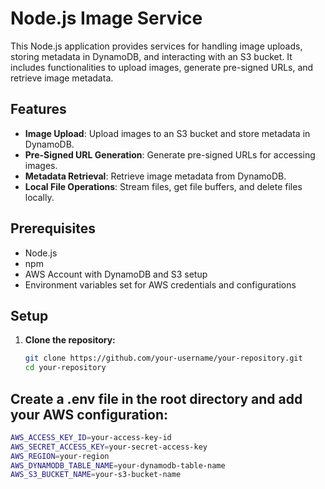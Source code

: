 # Node.js Image Service

This Node.js application provides services for handling image uploads, storing metadata in DynamoDB, and interacting with an S3 bucket. It includes functionalities to upload images, generate pre-signed URLs, and retrieve image metadata.

## Features

- **Image Upload**: Upload images to an S3 bucket and store metadata in DynamoDB.
- **Pre-Signed URL Generation**: Generate pre-signed URLs for accessing images.
- **Metadata Retrieval**: Retrieve image metadata from DynamoDB.
- **Local File Operations**: Stream files, get file buffers, and delete files locally.

## Prerequisites

- Node.js
- npm
- AWS Account with DynamoDB and S3 setup
- Environment variables set for AWS credentials and configurations

## Setup

1. **Clone the repository:**

   ```bash
   git clone https://github.com/your-username/your-repository.git
   cd your-repository

## Create a .env file in the root directory and add your AWS configuration:

```bash
AWS_ACCESS_KEY_ID=your-access-key-id
AWS_SECRET_ACCESS_KEY=your-secret-access-key
AWS_REGION=your-region
AWS_DYNAMODB_TABLE_NAME=your-dynamodb-table-name
AWS_S3_BUCKET_NAME=your-s3-bucket-name
